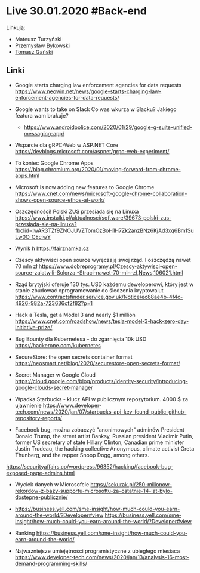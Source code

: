 # Live 30.01.2020 #Back-end

Linkują:
- Mateusz Turzyński
- Przemysław Bykowski
- [Tomasz Gański](https://www.linkedin.com/in/tomaszganski)

## Linki
* Google starts charging law enforcement agencies for data requests
  https://www.neowin.net/news/google-starts-charging-law-enforcement-agencies-for-data-requests/

* Google wants to take on Slack
  Co was wkurza w Slacku?
Jakiego featura wam brakuje?
    * https://www.androidpolice.com/2020/01/29/google-g-suite-unified-messaging-app/

* Wsparcie dla gRPC-Web w ASP.NET Core
  https://devblogs.microsoft.com/aspnet/grpc-web-experiment/

* To koniec Google Chrome Apps
  https://blog.chromium.org/2020/01/moving-forward-from-chrome-apps.html

* Microsoft is now adding new features to Google Chrome
  https://www.cnet.com/news/microsoft-google-chrome-collaboration-shows-open-source-ethos-at-work/

* Oszczędności! Polski ZUS przesiada się na Linuxa
  https://www.instalki.pl/aktualnosci/software/39673-polski-zus-przesiada-sie-na-linuxa?fbclid=IwAR3TZf9ZNOJUVZTomOzBoH1H7Zk2anzBNz6KjAd3xq6Bm1SuLw0O_CEciwY

* Wynik h
  https://fairznamka.cz

* Czescy aktywiści open source wyręczają swój rząd. I oszczędzą nawet 70 mln zł
  https://www.dobreprogramy.pl/Czescy-aktywisci-open-source-zalatwili-Solorza.-Straci-nawet-70-mln-zl,News,106021.html

* Rząd brytyjski oferuje 130 tys. USD każdemu deweloperowi, który jest w stanie zbudować oprogramowanie do śledzenia kryptowalut
  https://www.contractsfinder.service.gov.uk/Notice/ec88ae4b-4f4c-4926-982a-723636cf2f82?p=1

* Hack a Tesla, get a Model 3 and nearly $1 million
  https://www.cnet.com/roadshow/news/tesla-model-3-hack-zero-day-initiative-prize/

* Bug Bounty dla Kubernetesa - do zgarnięcia 10k USD
  https://hackerone.com/kubernetes

* SecureStore: the open secrets container format
  https://neosmart.net/blog/2020/securestore-open-secrets-format/

* Secret Manager w Google Cloud
  https://cloud.google.com/blog/products/identity-security/introducing-google-clouds-secret-manager

* Wpadka Starbucks - klucz API w publicznym repozytorium. 4000 $ za ujawnienie
  https://www.developer-tech.com/news/2020/jan/07/starbucks-api-key-found-public-github-repository-reports/

* Facebook bug, można zobaczyć "anonimowych" adminów
   President Donald Trump, the street artist Banksy, Russian president Vladimir Putin, former US secretary of state Hillary Clinton, Canadian prime minister Justin Trudeau, the hacking collective Anonymous, climate activist Greta Thunberg, and the rapper Snoop Dogg, among others.

https://securityaffairs.co/wordpress/96352/hacking/facebook-bug-exposed-page-admins.html

* Wyciek danych w Microsofcie
  https://sekurak.pl/250-milionow-rekordow-z-bazy-supportu-microsoftu-za-ostatnie-14-lat-bylo-dostepne-publicznie/

* https://business.yell.com/sme-insight/how-much-could-you-earn-around-the-world/?Developer#view
  https://business.yell.com/sme-insight/how-much-could-you-earn-around-the-world/?Developer#view

* Ranking
  https://business.yell.com/sme-insight/how-much-could-you-earn-around-the-world/

* Najważniejsze umiejętności programistyczne z ubiegłego miesiaca
  https://www.developer-tech.com/news/2020/jan/13/analysis-16-most-demand-programming-skills/

